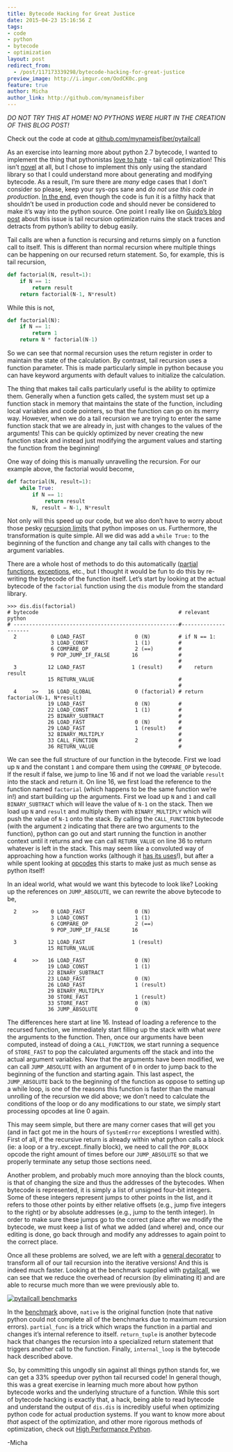 ```yaml
---
title: Bytecode Hacking for Great Justice
date: 2015-04-23 15:16:56 Z
tags:
- code
- python
- bytecode
- optimization
layout: post
redirect_from:
  - /post/117173339298/bytecode-hacking-for-great-justice
preview_image: http://i.imgur.com/OodCK0c.png
feature: true
author: Micha
author_link: http://github.com/mynameisfiber
---
```


<p><em>DO NOT TRY THIS AT HOME! NO PYTHONS WERE HURT IN THE CREATION OF THIS BLOG POST!</em></p>
<p>Check out the code at code at <a href="http://github.com/mynameisfiber/pytailcall">github.com/mynameisfiber/pytailcall</a></p>
<p>As an exercise into learning more about python 2.7 bytecode, I wanted to implement the thing that pythonistas <a href="http://neopythonic.blogspot.com/2009/04/tail-recursion-elimination.html">love to hate</a> - tail call optimization! This isn&rsquo;t <a href="http://www.teamrubber.com/blog/python-tail-optimisation-using-byteplay/">novel</a> at all, but I chose to implement this only using the standard library so that I could understand more about generating and modifying bytecode. As a result, I&rsquo;m sure there are <em>many</em> edge cases that I don&rsquo;t consider so please, keep your sys-ops sane and <em>do not use this code in production</em>. <a href="https://github.com/mynameisfiber/pytailcall/">In the end</a>, even though the code is fun it is a filthy hack that shouldn&rsquo;t be used in production code and should never be considered to make it&rsquo;s way into the python source. One point I really like on <a href="http://neopythonic.blogspot.com/2009/04/tail-recursion-elimination.html">Guido&rsquo;s blog post</a> about this issue is tail recursion optimization ruins the stack traces and detracts from python&rsquo;s ability to debug easily.</p>
<p>Tail calls are when a function is recursing and returns simply on a function call to itself. This is different than normal recursion where multiple things can be happening on our recursed return statement. So, for example, this is tail recursion,</p>

```python
def factorial(N, result=1):
    if N == 1:
        return result
    return factorial(N-1, N*result)
```
While this is not,

```python
def factorial(N):
    if N == 1:
        return 1
    return N * factorial(N-1)
```

<p>So we can see that normal recursion uses the return register in order to maintain the state of the calculation. By contrast, tail recursion uses a function parameter. This is made particularly simple in python because you can have keyword arguments with default values to initialize the calculation.</p>
<p>The thing that makes tail calls particularly useful is the ability to optimize them. Generally when a function gets called, the system must set up a function stack in memory that maintains the state of the function, including local variables and code pointers, so that the function can go on its merry way. However, when we do a tail recursion we are trying to enter the same function stack that we are already in, just with changes to the values of the arguments! This can be quickly optimized by never creating the new function stack and instead just modifying the argument values and starting the function from the beginning!</p>
<p>One way of doing this is manually unravelling the recursion. For our example above, the factorial would become,</p>

```python
def factorial(N, result=1):
    while True:
        if N == 1:
            return result
        N, result = N-1, N*result
```

<p>Not only will this speed up our code, but we also don&rsquo;t have to worry about those pesky <a href="https://docs.python.org/2/library/sys.html#sys.setrecursionlimit">recursion limits</a> that python imposes on us. Furthermore, the transformation is quite simple. All we did was add a <code>while True:</code> to the beginning of the function and change any tail calls with changes to the argument variables.</p>
<p>There are a whole host of methods to do this automatically (<a href="http://tomforb.es/adding-tail-call-optimization-to-python">partial functions</a>, <a href="http://lambda-the-ultimate.org/node/1331">exceptions</a>, etc., but I thought it would be fun to do this by re-writing the bytecode of the function itself. Let&rsquo;s start by looking at the actual bytecode of the <code>factorial</code> function using the <code>dis</code> module from the standard library.</p>

```
>>> dis.dis(factorial)
# bytecode                                             # relevant python
# -----------------------------------------------------#---------------------
  2           0 LOAD_FAST                0 (N)         # if N == 1:
              3 LOAD_CONST               1 (1)         #
              6 COMPARE_OP               2 (==)        #
              9 POP_JUMP_IF_FALSE       16             #
                                                       #
  3          12 LOAD_FAST               1 (result)     #    return result
             15 RETURN_VALUE                           #
                                                       #
  4     >>   16 LOAD_GLOBAL              0 (factorial) # return factorial(N-1, N*result)
             19 LOAD_FAST                0 (N)         #
             22 LOAD_CONST               1 (1)         #
             25 BINARY_SUBTRACT                        #
             26 LOAD_FAST                0 (N)         #
             29 LOAD_FAST                1 (result)    #
             32 BINARY_MULTIPLY                        #
             33 CALL_FUNCTION            2             #
             36 RETURN_VALUE                           #
```

<p>We can see the full structure of our function in the bytecode. First we load up <code>N</code> and the constant <code>1</code> and compare them using the <code>COMPARE_OP</code> bytecode. If the result if false, we jump to line 16 and if not we load the variable <code>result</code> into the stack and return it. On line 16, we first load the reference to the function named <code>factorial</code> (which happens to be the same function we&rsquo;re in!) and start building up the arguments. First we load up <code>N</code> and <code>1</code> and call <code>BINARY_SUBTRACT</code> which will leave the value of <code>N-1</code> on the stack. Then we load up <code>N</code> and <code>result</code> and multiply them with <code>BINARY_MULTIPLY</code> which will push the value of <code>N-1</code> onto the stack. By calling the <code>CALL_FUNCTION</code> bytecode (with the argument <code>2</code> indicating that there are two arguments to the function), python can go out and start running the function in another context until it returns and we can call <code>RETURN_VALUE</code> on line 36 to return whatever is left in the stack. This may seem like a convoluted way of approaching how a function works (although it <a href="http://shop.oreilly.com/product/0636920028963.do">has its uses</a>!), but after a while spent looking at <a href="http://unpyc.sourceforge.net/Opcodes.html">opcodes</a> this starts to make just as much sense as python itself!</p>
<p>In an ideal world, what would we want this bytecode to look like? Looking up the references on <code>JUMP_ABSOLUTE</code>, we can rewrite the above bytecode to be,</p>

```
  2     >>    0 LOAD_FAST                0 (N)
              3 LOAD_CONST               1 (1)
              6 COMPARE_OP               2 (==)
              9 POP_JUMP_IF_FALSE       16

  3          12 LOAD_FAST               1 (result)
             15 RETURN_VALUE

  4     >>   16 LOAD_FAST                0 (N)
             19 LOAD_CONST               1 (1)
             22 BINARY_SUBTRACT
             23 LOAD_FAST                0 (N)
             26 LOAD_FAST                1 (result)
             29 BINARY_MULTIPLY
             30 STORE_FAST               1 (result)
             33 STORE_FAST               0 (N)
             36 JUMP_ABSOLUTE            0
```

<p>The differences here start at line 16. Instead of loading a reference to the recursed function, we immediately start filling up the stack with what <em>were</em> the arguments to the function. Then, once our arguments have been computed, instead of doing a <code>CALL_FUNCTION</code>, we start running a sequence of <code>STORE_FAST</code> to pop the calculated arguments off the stack and into the actual argument variables. Now that the arguments have been modified, we can call <code>JUMP_ABSOLUTE</code> with an argument of <code>0</code> in order to jump back to the beginning of the function and starting again. This last aspect, the <code>JUMP_ABSOLUTE</code> back to the beginning of the function as oppose to setting up a while loop, is one of the reasons this function is faster than the manual unrolling of the recursion we did above; we don&rsquo;t need to calculate the conditions of the loop or do any modifications to our state, we simply start processing opcodes at line 0 again.</p>
<p>This may seem simple, but there are many corner cases that will get you (and in fact got me in the hours of <code>SystemError</code> exceptions I wrestled with). First of all, if the recursive return is already within what python calls a block (ie: a loop or a try..except..finally block), we need to call the <code>POP_BLOCK</code> opcode the right amount of times before our <code>JUMP_ABSOLUTE</code> so that we properly terminate any setup those sections need.</p>
<p>Another problem, and probably much more annoying than the block counts, is that of changing the size and thus the addresses of the bytecodes. When bytecode is represented, it is simply a list of unsigned four-bit integers. Some of these integers represent jumps to other points in the list, and it refers to those other points by either relative offsets (e.g., jump five integers to the right) or by absolute addresses (e.g., jump to the tenth integer). In order to make sure these jumps go to the correct place after we modify the bytecode, we must keep a list of what we added (and where) and, once our editing is done, go back through and modify any addresses to again point to the correct place.</p>
<p>Once all these problems are solved, we are left with a <a href="https://github.com/mynameisfiber/pytailcall/blob/master/pytailcall/internal_loop.py#L77">general decorator</a> to transform all of our tail recursion into the iterative versions! And this is indeed much faster. Looking at the benchmark supplied with <a href="https://github.com/mynameisfiber/pytailcall/">pytailcall</a>, we can see that we reduce the overhead of recursion (by eliminating it) and are able to recurse much more than we were previously able to.</p>

<a href="http://i.imgur.com/OodCK0c.png"><img src="http://i.imgur.com/OodCK0c.png" alt="pytailcall benchmarks"/></a>

<p>In the <a href="https://github.com/mynameisfiber/pytailcall/blob/master/pytailcall/examples.py">benchmark</a> above, <code>native</code> is the original function (note that native python could not complete all of the benchmarks due to maximum recursion errors). <code>partial_func</code> is a trick which wraps the function in a partial and changes it&rsquo;s internal reference to itself. <code>return_tuple</code> is another bytecode hack that changes the recursion into a specialized return statement that triggers another call to the function. Finally, <code>internal_loop</code> is the bytecode hack described above.</p>
<p>So, by committing this ungodly sin against all things python stands for, we can get a 33% speedup over python tail recursed code! In general though, this was a great exercise in learning much more about how python bytecode works and the underlying structure of a function. While this sort of bytecode hacking is exactly that, a hack, being able to read bytecode and understand the output of <code>dis.dis</code> is incredibly useful when optimizing python code for actual production systems. If you want to know more about <em>that</em> aspect of the optimization, and other more rigorous methods of optimization, check out <a href="http://shop.oreilly.com/product/0636920028963.do">High Performance Python</a>.</p>

<p>-Micha</p>
